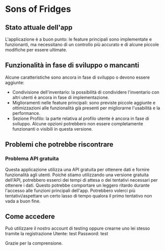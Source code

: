 # Sons of Fridges
## Stato attuale dell'app

L'applicazione è a buon punto: le feature principali sono implementate e funzionanti, ma necessitano di un controllo più accurato e di alcune piccole modifiche per essere ultimate.

## Funzionalità in fase di sviluppo o mancanti

Alcune caratteristiche sono ancora in fase di sviluppo o devono essere aggiunte:

- Condivisione dell'inventario: la possibilità di condividere l'inventario con altri utenti è ancora in fase di implementazione.
- Miglioramenti nelle feature principali: sono previste piccole aggiunte e ottimizzazioni alle funzionalità già presenti per migliorarne l'usabilità e la performance.
- Sezione Profilo: la parte relativa al profilo utente è ancora in fase di sviluppo. Alcune opzioni potrebbero non essere completamente funzionanti o visibili in questa versione.

## Problemi che potrebbe riscontrare
### Problema API gratuita
Questa applicazione utilizza una API gratuita per ottenere dati e fornire funzionalità agli utenti. Poiché stiamo utilizzando una versione gratuita dell'API, potrebbero esserci dei tempi di attesa o dei tentativi necessari per ottenere i dati. Questo potrebbe comportare un leggero ritardo durante l'accesso alle funzioni principali dell'app. Potrebbero volerci più tentativi/aspettare un certo lasso di tempo qualora il primo tentativo non vada a buon fine.

## Come accedere
Può utilizzare il nostro account di testing oppure crearne uno lei stesso tramite la registrazione
Utente: test
Password: test

  
Grazie per la comprensione.
